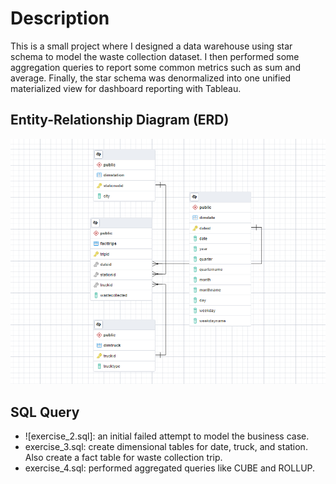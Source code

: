 # Description

This is a small project where I designed a data warehouse using star schema to model the waste collection dataset. I then performed some aggregation queries to report some common metrics such as sum and average. Finally, the star schema was denormalized into one unified materialized view for dashboard reporting with Tableau. 

## Entity-Relationship Diagram (ERD)

![](images/ERD.png)

## SQL Query

- ![exercise_2.sql]: an initial failed attempt to model the business case. 
- exercise_3.sql: create dimensional tables for date, truck, and station. Also create a fact table for waste collection trip. 
- exercise_4.sql: performed aggregated queries like CUBE and ROLLUP.
